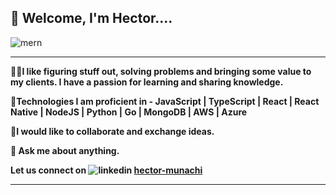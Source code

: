 ## 👋 Welcome, I'm Hector....



![mern](https://user-images.githubusercontent.com/58500221/87241978-6b838380-c420-11ea-8ef3-34cc16d8cd5f.png)


___
👨‍💻<strong>I like figuring stuff out, solving problems and bringing some value to my clients. I have a passion for learning and sharing knowledge.

🧐Technologies I am proficient in - <strong>JavaScript | TypeScript | React | React Native | NodeJS | Python | Go | MongoDB | AWS | Azure

🤝I would like to collaborate and exchange ideas.

💬 Ask me about anything.

Let us connect on ![linkedin](https://user-images.githubusercontent.com/58500221/88550585-b81eaf80-d019-11ea-9ce1-56f17f13bb2b.png)
[hector-munachi](https://www.linkedin.com/in/hector-munachi-852341181)<strong>
___




